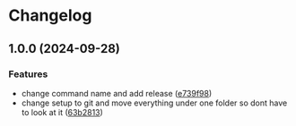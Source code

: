 # Changelog

## 1.0.0 (2024-09-28)


### Features

* change command name and add release ([e739f98](https://github.com/jonathongardner/LinuxHelp/commit/e739f982512976bc0f1c9cbee4619c667b545cb3))
* change setup to git and move everything under one folder so dont have to look at it ([63b2813](https://github.com/jonathongardner/LinuxHelp/commit/63b2813c328829c3e8a1131c2b250a14ea74549d))
